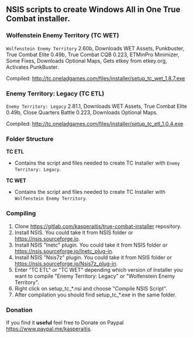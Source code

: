 ## NSIS scripts to create Windows All in One True Combat installer.

### Wolfenstein Enemy Territory (TC WET)
`Wolfenstein Enemy Territory` 2.60b, Downloads WET Assets, Punkbuster, True Combat Elite 0.49b, True Combat CQB 0.223, ETMinPro Minimizer, Some Fixes, Downloads Optional Maps, Gets etkey from etkey.org, Activates PunkBuster.

Compiled:
http://tc.oneladgames.com/files/installer/setup_tc_wet_1.8.7.exe

### Enemy Territory: Legacy (TC ETL)
`Enemy Territory: Legacy` 2.81.1, Downloads WET Assets, True Combat Elite 0.49b, Close Quarters Battle 0.223, Downloads Optional Maps.

Compiled:
http://tc.oneladgames.com/files/installer/setup_tc_etl_1.0.4.exe

### Folder Structure

**TC ETL**
- Contains the script and files needed to create TC Installer with `Enemy Territory: Legacy`.

**TC WET**
- Contains the script and files needed to create TC Installer with `Wolfenstein Enemy Territory`.

### Compiling

1. Clone https://gitlab.com/kasperaitis/true-combat-installer repository.
2. Install NSIS. You could take it from NSIS folder or https://nsis.sourceforge.io.
3. Install NSIS "Inetc" plugin. You could take it from NSIS folder or https://nsis.sourceforge.io/Inetc_plug-in.
4. Install NSIS "Nsis7z" plugin. You could take it from NSIS folder or https://nsis.sourceforge.io/Nsis7z_plug-in.
5. Enter "TC ETL" or "TC WET" depending which version of Installer you want to compile "Enemy Territory: Legacy" or "Wolfenstein Enemy Territory".
6. Right click on setup_tc_*.nsi and choose "Compile NSIS Script".
7. After compilation you should find setup_tc_*.exe in the same folder.

### Donation

If you find it **useful** feel free to Donate on Paypal https://www.paypal.me/kasperaitis.
